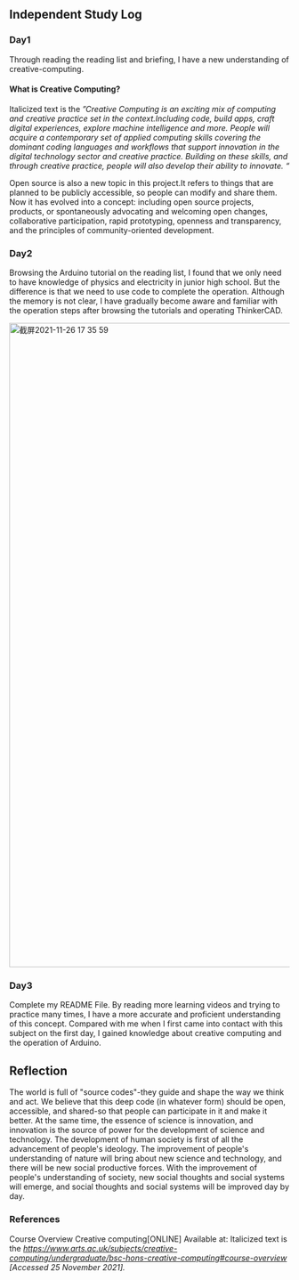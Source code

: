 ## Independent Study Log
### Day1
Through reading the reading list and briefing, I have a new understanding of creative-computing.
#### What is Creative Computing?
Italicized text is the _”Creative Computing is an exciting mix of computing and creative practice set in the context.Including code, build apps, 
craft digital experiences, explore machine intelligence and more. People will acquire a contemporary set of applied computing skills covering the dominant 
coding languages and workflows that support innovation in the digital technology sector and creative practice. Building on these skills, 
and through creative practice, people will also develop their ability to innovate. “_

Open source is also a new topic in this project.It refers to things that are planned to be publicly accessible, so people can modify and share them. 
Now it has evolved into a concept: including open source projects, products, or spontaneously advocating and welcoming open changes, collaborative participation, 
rapid prototyping, openness and transparency, and the principles of community-oriented development.

### Day2

Browsing the Arduino tutorial on the reading list, I found that we only need to have knowledge of physics and electricity in junior high school. 
But the difference is that we need to use code to complete the operation. Although the memory is not clear, I have gradually become aware and familiar with 
the operation steps after browsing the tutorials and operating ThinkerCAD.

<img width="1158" alt="截屏2021-11-26 17 35 59" src="https://user-images.githubusercontent.com/95077310/143582497-f0658984-1a7a-4e6d-ab44-e5ac0ad802d6.png">


### Day3

Complete my README File. By reading more learning videos and trying to practice many times, I have a more accurate and proficient understanding of this concept. 
Compared with me when I first came into contact with this subject on the first day, I gained knowledge about creative computing and the operation of Arduino.

## Reflection
The world is full of "source codes"-they guide and shape the way we think and act. We believe that this deep code (in whatever form) should be open, accessible,
and shared-so that people can participate in it and make it better. At the same time, the essence of science is innovation, and innovation is the source of power 
for the development of science and technology. The development of human society is first of all the advancement of people's ideology. The improvement of people's 
understanding of nature will bring about new science and technology, and there will be new social productive forces. With the improvement of people's understanding 
of society, new social thoughts and social systems will emerge, and social thoughts and social systems will be improved day by day.

### References
Course Overview Creative computing[ONLINE] Available at:
Italicized text is the _https://www.arts.ac.uk/subjects/creative-computing/undergraduate/bsc-hons-creative-computing#course-overview [Accessed 25 November 2021]._
